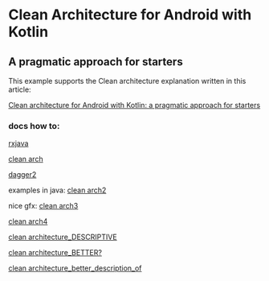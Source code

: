 # Clean Architecture for Android with Kotlin
## A pragmatic approach for starters

This example supports the Clean architecture explanation written in this article:

[Clean architecture for Android with Kotlin: a pragmatic approach for starters](https://antonioleiva.com/clean-architecture-android/)

### docs how to:

[rxjava](https://medium.com/@gabrieldemattosleon/fundamentals-of-rxjava-with-kotlin-for-absolute-beginners-3d811350b701)

[clean arch](https://fernandocejas.com/blog/engineering/2014-09-03-architecting-android-the-clean-way/)

[dagger2](https://proandroiddev.com/dagger-2-part-ii-custom-scopes-component-dependencies-subcomponents-697c1fa1cfc)

examples in java:
[clean arch2](https://github.com/android10/Android-CleanArchitecture)

nice gfx:
[clean arch3](https://github.com/Tarnak-public/AndroidCleanArchitectureDemo)

[clean arch4](https://antonioleiva.com/clean-architecture-android/)

[clean architecture_DESCRIPTIVE](https://rubygarage.org/blog/clean-android-architecture)

[clean architecture_BETTER?](https://rubygarage.org/blog/clean-android-architecture)

[clean architecture_better_description_of](https://www.linkedin.com/pulse/dependency-injection-clean-architecture-ahmed-adel-ismail)